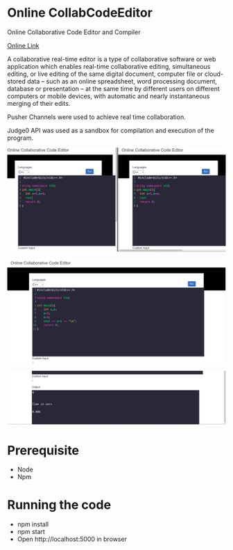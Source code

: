 # Online CollabCodeEditor
Online Collaborative Code Editor and Compiler

[Online Link](https://onlinecollabeditor.herokuapp.com/)

A collaborative real-time editor is a type of collaborative software or web application which enables real-time collaborative editing, simultaneous editing, or live editing of the same digital document, computer file or cloud-stored data – such as an online spreadsheet, word processing document, database or presentation – at the same time by different users on different computers or mobile devices, with automatic and nearly instantaneous merging of their edits.

Pusher Channels were used to achieve real time collaboration.

Judge0 API was used as a sandbox for compilation and execution of the program.


![Alt Text](https://github.com/aman33459/CollabCodeEditor/blob/master/myimage.gif)


![Image](https://github.com/aman33459/CollabCodeEditor/blob/master/Screenshot%20from%202020-06-17%2023-03-38.png)


![Image](https://github.com/aman33459/CollabCodeEditor/blob/master/Screenshot%20from%202020-06-17%2023-04-31.png)


# Prerequisite
* Node 
* Npm

# Running the code

* npm install
* npm start
* Open http://localhost:5000 in browser


